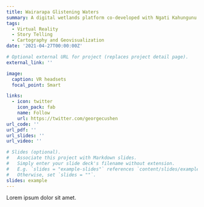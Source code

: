 ```yaml
---
title: Wairarapa Glistening Waters
summary: A digital wetlands platform co-developed with Ngati Kahungunu ki Wairarapa. The platform tells the stories of some of Wairarapa's important wetlands using Virtual Reality, StoryMaps, video, and web.
tags:
  - Virtual Reality
  - Story Telling
  - Cartography and Geovisualization
date: '2021-04-27T00:00:00Z'

# Optional external URL for project (replaces project detail page).
external_link: ''

image:
  caption: VR headsets
  focal_point: Smart

links:
  - icon: twitter
    icon_pack: fab
    name: Follow
    url: https://twitter.com/georgecushen
url_code: ''
url_pdf: ''
url_slides: ''
url_video: ''

# Slides (optional).
#   Associate this project with Markdown slides.
#   Simply enter your slide deck's filename without extension.
#   E.g. `slides = "example-slides"` references `content/slides/example-slides.md`.
#   Otherwise, set `slides = ""`.
slides: example
---
```


Lorem ipsum dolor sit amet. 